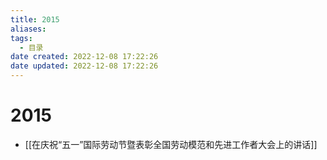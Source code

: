 ```yaml
---
title: 2015
aliases:
tags:
  - 目录
date created: 2022-12-08 17:22:26
date updated: 2022-12-08 17:22:26
---
```


# 2015

- [[在庆祝“五一”国际劳动节暨表彰全国劳动模范和先进工作者大会上的讲话]]
